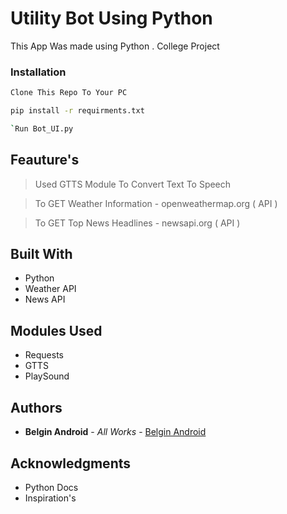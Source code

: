 # Utility Bot Using Python

This App Was made using Python . College Project 

### Installation

```sh
Clone This Repo To Your PC 
```

```sh
pip install -r requirments.txt
```

```sh
`Run Bot_UI.py
```

## Feauture's

> Used GTTS Module To Convert Text To Speech

> To GET Weather Information - openweathermap.org ( API )

> To GET Top News Headlines  - newsapi.org ( API )

## Built With

* Python
* Weather API
* News API

## Modules Used 

* Requests 
* GTTS
* PlaySound

## Authors

* **Belgin Android** - *All Works* - [Belgin Android](https://www.youtube.com/c/belginandroid)

## Acknowledgments

* Python Docs
* Inspiration's

